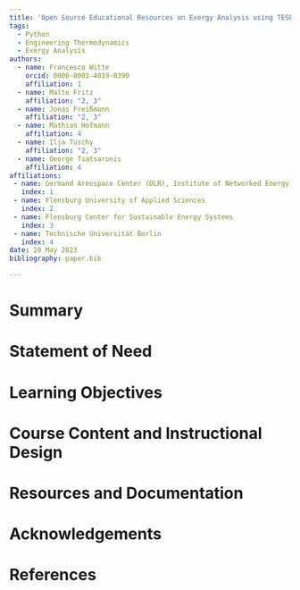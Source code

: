 ```yaml
---
title: 'Open Source Educational Resources on Exergy Analysis using TESPy'
tags:
  - Python
  - Engineering Thermodynamics
  - Exergy Analysis
authors:
  - name: Francesco Witte
    orcid: 0000-0003-4019-0390
    affiliation: 1
  - name: Malte Fritz
    affiliation: "2, 3"
  - name: Jonas Freißmann
    affiliation: "2, 3"
  - name: Mathias Hofmann
    affiliation: 4
  - name: Ilja Tuschy
    affiliation: "2, 3"
  - name: George Tsatsaronis
    affiliation: 4
affiliations:
 - name: Germand Areospace Center (DLR), Institute of Networked Energy Systems
   index: 1
 - name: Flensburg University of Applied Sciences
   index: 2
 - name: Flensburg Center for Sustainable Energy Systems
   index: 3
 - name: Technische Universität Berlin
   index: 4
date: 20 May 2023
bibliography: paper.bib

---
```


# Summary

# Statement of Need

# Learning Objectives

# Course Content and Instructional Design

# Resources and Documentation

# Acknowledgements

# References
